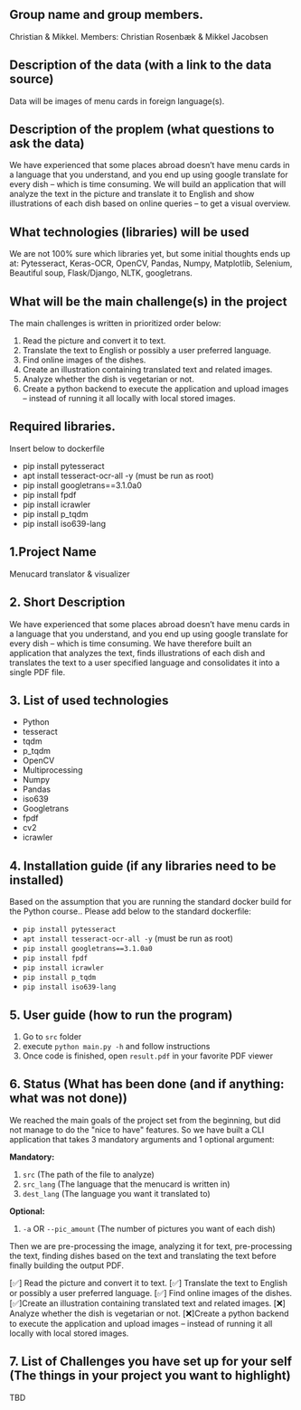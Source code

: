 ## Group name and group members.

Christian & Mikkel. Members: Christian Rosenbæk & Mikkel Jacobsen

## Description of the data (with a link to the data source)

Data will be images of menu cards in foreign language(s).

## Description of the proplem (what questions to ask the data)

We have experienced that some places abroad doesn’t have menu cards in a language that you understand, and you end up using google translate for every dish – which is time consuming.
We will build an application that will analyze the text in the picture and translate it to English and show illustrations of each dish based on online queries – to get a visual overview.

## What technologies (libraries) will be used

We are not 100% sure which libraries yet, but some initial thoughts ends up at:
Pytesseract, Keras-OCR, OpenCV, Pandas, Numpy, Matplotlib, Selenium, Beautiful soup, Flask/Django, NLTK, googletrans.

## What will be the main challenge(s) in the project

The main challenges is written in prioritized order below:

1. Read the picture and convert it to text.
2. Translate the text to English or possibly a user preferred language.
3. Find online images of the dishes.
4. Create an illustration containing translated text and related images.
5. Analyze whether the dish is vegetarian or not.
6. Create a python backend to execute the application and upload images – instead of running it all locally with local stored images.

## Required libraries.

Insert below to dockerfile

- pip install pytesseract
- apt install tesseract-ocr-all -y (must be run as root)
- pip install googletrans==3.1.0a0
- pip install fpdf
- pip install icrawler
- pip install p_tqdm
- pip install iso639-lang


## 1.Project Name
Menucard translator & visualizer
## 2. Short Description
We have experienced that some places abroad doesn’t have menu cards in a language that you understand, and you end up using google translate for every dish – which is time consuming.
We have therefore built an application that analyzes the text, finds illustrations of each dish and translates the text to a user specified language and consolidates it into a single PDF file.
## 3. List of used technologies
* Python
* tesseract
* tqdm
* p_tqdm
* OpenCV
* Multiprocessing
* Numpy
* Pandas
* iso639
* Googletrans
* fpdf
* cv2
* icrawler
## 4. Installation guide (if any libraries need to be installed)
Based on the assumption that you are running the standard docker build for the Python course..
Please add below to the standard dockerfile:
* `pip install pytesseract`
* `apt install tesseract-ocr-all -y` (must be run as root)
* `pip install googletrans==3.1.0a0`
* `pip install fpdf`
* `pip install icrawler`
* `pip install p_tqdm`
* `pip install iso639-lang`
## 5. User guide (how to run the program)
 1. Go to `src` folder
 2. execute `python main.py -h` and follow instructions
3. Once code is finished, open `result.pdf` in your favorite PDF viewer
## 6. Status (What has been done (and if anything: what was not done))
 We reached the main goals of the project set from the beginning, but did not manage to do the "nice to have" features.
 So we have built a CLI application that takes 3 mandatory arguments and 1 optional argument:

 **Mandatory:**
  1. `src` (The path of the file to analyze)
  2. `src_lang` (The language that the menucard is written in)
  3. `dest_lang` (The language you want it translated to)

 **Optional:**
  1. `-a` OR `--pic_amount` (The number of pictures you want of each dish)

Then we are pre-processing the image, analyzing it for text, pre-processing the text, finding dishes based on the text and translating the text before finally building the output PDF.

[:white_check_mark:] Read the picture and convert it to text.
[:white_check_mark:] Translate the text to English or possibly a user preferred language.
[:white_check_mark:] Find online images of the dishes.
[:white_check_mark:]Create an illustration containing translated text and related images.
[:x:] Analyze whether the dish is vegetarian or not.
[:x:]Create a python backend to execute the application and upload images – instead of running it all locally with local stored images.

## 7. List of Challenges you have set up for your self (The things in your project you want to highlight)

TBD


